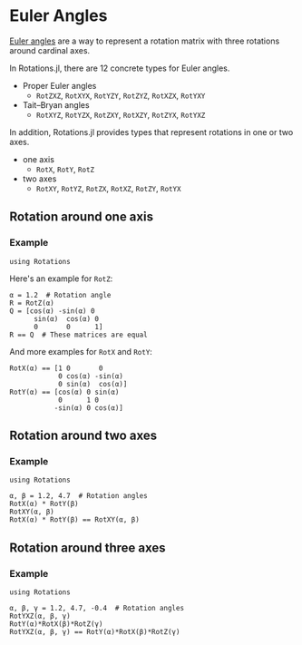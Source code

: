 # Euler Angles

[Euler angles](https://en.wikipedia.org/wiki/Euler_angles) are a way to represent a rotation matrix with three rotations around cardinal axes.

In Rotations.jl, there are 12 concrete types for Euler angles.

* Proper Euler angles
    * `RotZXZ`, `RotXYX`, `RotYZY`, `RotZYZ`, `RotXZX`, `RotYXY`
* Tait–Bryan angles
    * `RotXYZ`, `RotYZX`, `RotZXY`, `RotXZY`, `RotZYX`, `RotYXZ`

In addition, Rotations.jl provides types that represent rotations in one or two axes.

* one axis
    * `RotX`, `RotY`, `RotZ`
* two axes
    * `RotXY`, `RotYZ`, `RotZX`, `RotXZ`, `RotZY`, `RotYX`

## Rotation around one axis

### Example
```@setup one_axis
using Rotations
```

Here's an example for `RotZ`:
```@repl one_axis
α = 1.2  # Rotation angle
R = RotZ(α)
Q = [cos(α) -sin(α) 0
      sin(α)  cos(α) 0
      0       0      1]
R == Q  # These matrices are equal
```

And more examples for `RotX` and `RotY`:

```@repl one_axis
RotX(α) == [1 0       0
            0 cos(α) -sin(α)
            0 sin(α)  cos(α)]
RotY(α) == [cos(α) 0 sin(α)
            0      1 0
           -sin(α) 0 cos(α)]
```

## Rotation around two axes

### Example
```@setup two_axis
using Rotations
```

```@repl two_axis
α, β = 1.2, 4.7  # Rotation angles
RotX(α) * RotY(β)
RotXY(α, β)
RotX(α) * RotY(β) == RotXY(α, β)
```

## Rotation around three axes

### Example
```@setup three_axis
using Rotations
```

```@repl three_axis
α, β, γ = 1.2, 4.7, -0.4  # Rotation angles
RotYXZ(α, β, γ)
RotY(α)*RotX(β)*RotZ(γ)
RotYXZ(α, β, γ) == RotY(α)*RotX(β)*RotZ(γ)
```
